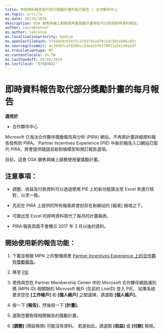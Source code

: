 ```yaml
---
title: 即時資料報告取代部分獎勵計畫的每月報告 | 合作夥伴中心
ms.topic: article
ms.date: 10/29/2018
description: OSA 銷售與線上服務使用量獎勵計畫現在可以取得即時資料報告。
author: LauraBrenner
ms.author: labrenne
ms.localizationpriority: medium
ms.openlocfilehash: 37458d9c6343fc27d3745a478c24c581eb06c03c
ms.sourcegitcommit: 4c34d6fcaf020bcc53eaa5f0379011a56149a14f
ms.translationtype: MT
ms.contentlocale: zh-TW
ms.lasthandoff: 03/05/2019
ms.locfileid: "57583841"
---
```

# <a name="live-data-reporting-replaces-monthly-reporting-for-some-incentives-programs"></a>即時資料報告取代部分獎勵計畫的每月報告

**適用於**

-  合作夥伴中心

Microsoft 已淘汰合作夥伴獎勵報告與分析 (PIRA) 網站，不再將計畫詳細資料報告發佈到 PIRA。 Partner Incentives Experience (PIE) 中新的報告入口網站已取代 PIRA，將會提供隨選自助對帳模型和預訂報告選項。 

目前，這會 OSA 銷售與線上服務使用量獎勵計畫。

## <a name="things-to-remember"></a>注意事項： 

- 調整、收益及付款資料可以透過使用 PIE 上的新功能匯出至 Excel 來進行核對，以求一致。

- 先前在 PIRA 上提供的所有報表將會封存在新網站的 [報表] 檢視之下。 

- 可匯出至 Excel 的即時資料取代了每月的計畫報表。

- PIRA 報表頁面不會顯示 2017 年 3 月以後的資料。
 
## <a name="start-using-the-new-reporting-functionality"></a>開始使用新的報告功能： 

1. 下載並檢閱 MPN 上的整備資產 [Partner Incentives Experience 上的合作夥伴獎勵報告](https://aka.ms/osareadiness )。

2. 移至 [PIE](https://partnerincentives.microsoft.com/)

3. 使用與您在 Partner Membership Center 中的 Microsoft 合作夥伴網路識別碼 (MPN ID) 相關聯的 Microsoft 帳戶 (先前的 LiveID) 登入 PIE。 如果系統要求您在 **\[工作帳戶\]** 和 **\[個人帳戶\]** 之間選擇，請選取 **\[個人帳戶\]**。

4. 按一下 **\[報告\]**，然後按一下 **\[計畫\]**。 

5. 選取您要取得相關報告的獎勵計畫。 

6. **\[調整\]** (預設檢視) 可能沒有資料。  若是如此，請選取 **\[收益\]** 或 **\[付款\]** 檢視。


 

 



